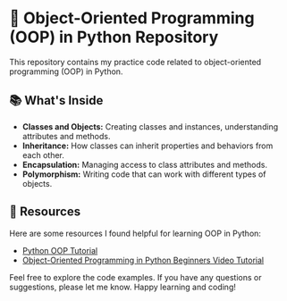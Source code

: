 # 🐍 Object-Oriented Programming (OOP) in Python Repository

This repository contains my practice code related to object-oriented programming (OOP) in Python.

##  📚 What's Inside

- **Classes and Objects:** Creating classes and instances, understanding attributes and methods.
- **Inheritance:** How classes can inherit properties and behaviors from each other.
- **Encapsulation:** Managing access to class attributes and methods.
- **Polymorphism:** Writing code that can work with different types of objects.

## 📖 Resources

Here are some resources I found helpful for learning OOP in Python:

- [Python OOP Tutorial](https://pynative.com/python/object-oriented-programming/)
- [Object-Oriented Programming in Python Beginners Video Tutorial](https://www.youtube.com/watch?v=JeznW_7DlB0)

Feel free to explore the code examples. If you have any questions or suggestions, please let me know. Happy learning and coding!
